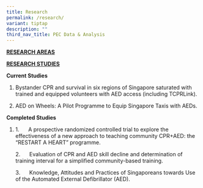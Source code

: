 ```yaml
---
title: Research
permalink: /research/
variant: tiptap
description: ""
third_nav_title: PEC Data & Analysis
---
```

<p><strong><u>RESEARCH AREAS</u></strong>
</p>
<p></p>
<p><strong><u>RESEARCH STUDIES</u></strong>
</p>
<p><strong>Current Studies</strong>
</p>
<ol data-tight="true" class="tight">
<li>
<p>Bystander CPR and survival in six regions of Singapore saturated with
trained and equipped volunteers with AED access (including TCPRLink).</p>
</li>
<li>
<p>AED on Wheels: A Pilot Programme to Equip Singapore Taxis with AEDs.</p>
</li>
</ol>
<p><strong>Completed Studies</strong>
</p>
<ol data-tight="true" class="tight">
<li>
<p>1.&nbsp;&nbsp;&nbsp;&nbsp;&nbsp; A prospective randomized controlled trial
to explore the effectiveness of a new approach to teaching community CPR+AED:
the “RESTART A HEART” programme.</p>
<p>2.&nbsp;&nbsp;&nbsp;&nbsp;&nbsp; Evaluation of CPR and AED skill decline
and determination of training interval for a simplified community-based
training.</p>
<p>3.&nbsp;&nbsp;&nbsp;&nbsp;&nbsp; Knowledge, Attitudes and Practices of
Singaporeans towards Use of the Automated External Defibrillator (AED).</p>
</li>
</ol>
<p></p>
<p></p>
<p></p>